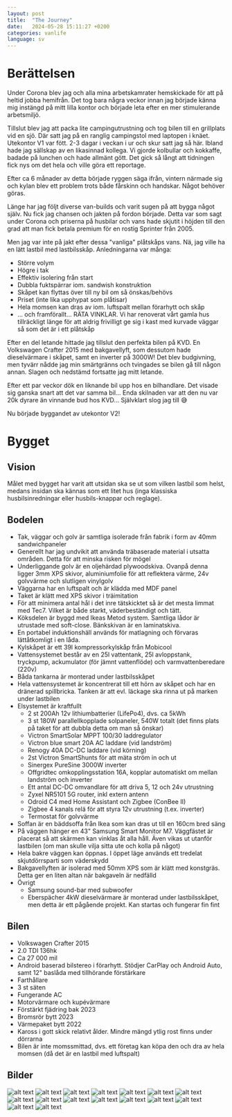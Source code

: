 ```yaml
---
layout: post
title:  "The Journey"
date:   2024-05-28 15:11:27 +0200
categories: vanlife
language: sv
---
```

# Berättelsen
Under Corona blev jag och alla mina arbetskamrater hemskickade för att på heltid jobba hemifrån. Det tog bara några veckor innan jag började känna mig instängd på mitt lilla kontor och började leta efter en mer stimulerande arbetsmiljö.

Tillslut blev jag att packa lite campingutrustning och tog bilen till en grillplats vid en sjö. Där satt jag på en ranglig campingstol med laptopen i knäet. Utekontor V1 var fött.
2-3 dagar i veckan i ur och skur satt jag så här. Ibland hade jag sällskap av en likasinnad kollega. Vi gjorde kolbullar och kokkaffe, badade på lunchen och hade allmänt gött. Det gick så långt att tidningen fick nys om det hela och ville göra ett reportage.

Efter ca 6 månader av detta började ryggen säga ifrån, vintern närmade sig och kylan blev ett problem trots både fårskinn och handskar. Något behöver göras.

Länge har jag följt diverse van-builds och varit sugen på att bygga något själv. Nu fick jag chansen och jakten på fordon började. Detta var som sagt under Corona och priserna på husbilar och vans hade skjutit i höjden till den grad att man fick betala premium för en rostig Sprinter från 2005.	    

Men jag var inte på jakt efter dessa "vanliga" plåtskåps vans. Nä, jag ville ha en lätt lastbil med lastbilsskåp. Anledningarna var många:  

- Större volym
- Högre i tak
- Effektiv isolering från start
- Dubbla fuktspärrar iom. sandwish konstruktion
- Skåpet kan flyttas över till ny bil om så önskas/behövs
- Priset (inte lika upphypat som plåtisar)
- Hela momsen kan dras av iom. luftspalt mellan förarhytt och skåp
- ... och framförallt... RÄTA VINKLAR. Vi har renoverat vårt gamla hus tillräckligt länge för att aldrig frivilligt ge sig i kast med kurvade väggar så som det är i ett plåtskåp

Efter en del letande hittade jag tillslut den perfekta bilen på KVD. En Volkswagen Crafter 2015 med bakgavellyft, som dessutom hade dieselvärmare i skåpet, samt en inverter på 3000W! Det blev budgivning, men tyvärr nådde jag min smärtgränns och tvingades se bilen gå till någon annan. Slagen och nedstämd fortsatte jag mitt letande.

Efter ett par veckor dök en liknande bil upp hos en bilhandlare. Det visade sig ganska snart att det var samma bil... Enda skilnaden var att den nu var 20k dyrare än vinnande bud hos KVD... Självklart slog jag till 😅

Nu började byggandet av utekontor V2!

# Bygget

## Vision
Målet med bygget har varit att utsidan ska se ut som vilken lastbil som helst, medans insidan ska kännas som ett litet hus (inga klassiska husbilsinredningar eller husbils-knappar och reglage).

## Bodelen
- Tak, väggar och golv är samtliga isolerade från fabrik i form av 40mm sandwichpaneler
- Generellt har jag undvikit att använda träbaserade material i utsatta områden. Detta för att minska risken för mögel
- Underliggande golv är en oljehärdad plywoodskiva. Ovanpå denna ligger 3mm XPS skivor, aluminiumfolie för att reflektera värme, 24v golvvärme och slutligen vinylgolv
- Väggarna har en luftspalt och är klädda med MDF panel
- Taket är klätt med XPS skivor i träimitation
- För att minimera antal hål i det inre tätskicktet så är det mesta limmat med Tec7. Vilket är både starkt, väderbeständigt och tätt.
- Köksdelen är byggd med Ikeas Metod system. Samtliga lådor är utrustade med soft-close. Bänkskivan är en laminatskiva.
- En portabel induktionshäll används för matlagning och förvaras lättåtkomligt i en låda.
- Kylskåpet är ett 39l kompressorkylskåp från Mobicool
- Vattensystemet består av en 25l vattentank, 25l avloppstank, tryckpump, ackumulator (för jämnt vattenflöde) och varmvattenberedare (220v)
- Båda tankarna är monterad under lastbilsskåpet
- Hela vattensystemet är koncentrerat till ett hörn av skåpet och har en dränerad spillbricka. Tanken är att evl. läckage ska rinna ut på marken under lastbilen
- Elsystemet är kraftfullt
  - 2 st 200Ah 12v lithiumbatterier (LifePo4), dvs. ca 5kWh
  - 3 st 180W parallellkopplade solpaneler, 540W totalt (det finns plats på taket för att dubbla detta om man så önskar)
  - Victron SmartSolar MPPT 100/30 laddregulator
  - Victron blue smart 20A AC laddare (vid landström)
  - Renogy 40A DC-DC laddare (vid körning)
  - 2st Victron SmartShunts för att mäta ström in och ut
  - Sinergex PureSine 3000W inverter
  - Offgridtec omkopplingsstation 16A, kopplar automatiskt om mellan landström och inverter
  - Ett antal DC-DC omvandlare för att driva 5, 12 och 24v utrustning
  - Zyxel NR5101 5G router, inkl extern antenn
  - Odroid C4 med Home Assistant och Zigbee (ConBee II)
  - Zigbee 4 kanals relä för att styra 12v utrustning (t.ex. inverter)
  - Termostat för golvvärme
- Soffan är en bäddsoffa från Ikea som kan dras ut till en 160cm bred säng
- På väggen hänger en 43" Samsung Smart Monitor M7. Väggfästet är placerat så att skärmen kan vinklas åt alla håll. Även vikas ut utanför lastbilen (om man skulle vilja sitta ute och kolla på något)
- Hela bakre väggen kan öppnas. I öppet läge används ett tredelat skjutdörrsparti som väderskydd
- Bakgavellyften är isolerad med 50mm XPS som är klätt med konstgräs. Detta ger en liten altan när bakgaveln är nedfälld
- Övrigt
  - Samsung sound-bar med subwoofer
  - Eberspächer 4kW dieselvärmare är monterad under lastbilsskåpet, men detta är ett pågående projekt. Kan startas och fungerar fin fint

## Bilen
  - Volkswagen Crafter 2015
  - 2.0 TDI 136hk
  - Ca 27 000 mil
  - Android baserad bilstereo i förarhytt. Stödjer CarPlay och Android Auto, samt 12" baslåda med tillhörande förstärkare
  - Farthållare
  - 3 st säten
  - Fungerande AC
  - Motorvärmare och kupévärmare
  - Förstärkt fjädring bak 2023
  - Bromsrör bytt 2023
  - Värmepaket bytt 2022
  - Kaross i gott skick relativt ålder. Mindre mängd ytlig rost finns under dörrarna
  - Bilen är inte momssmittad, dvs. ett företag kan köpa den och dra av hela momsen (då det är en lastbil med luftspalt)

## Bilder
![alt text](/assets/IMG_4445.png) ![alt text](./assets/IMG_4449.png) ![alt text](assets/IMG_4453.png) ![alt text](../assets/IMG_4457.png) ![alt text](../assets/IMG_4458.png) ![alt text](../assets/IMG_4459.png) ![alt text](../assets/IMG_4461.png) ![alt text](../assets/IMG_4477.png) ![alt text](../assets/IMG_9498.png) ![alt text](../assets/IMG_9503.png) ![alt text](../assets/IMG_9510.png) ![alt text](../assets/IMG_9514.png) ![alt text](../assets/IMG_9533.png) ![alt text](../assets/IMG_9540.png) ![alt text](../assets/IMG_9549.png) ![alt text](../assets/IMG_9554.png)
